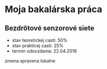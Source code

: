 ﻿# Moja bakalárska práca
## Bezdrôtové senzorové siete
- stav teoretickej casti: 50%
- stav prakticej casti: 25%
- termin odovzdania: 22.04.2016

zmena spravena lokalne